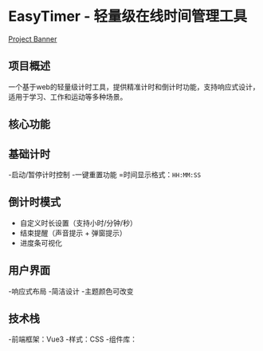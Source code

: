 # EasyTimer - 轻量级在线时间管理工具

[Project Banner](https://via.placeholder.com/800x200?text=EasyTimer+Demo)

## 项目概述
一个基于web的轻量级计时工具，提供精准计时和倒计时功能，支持响应式设计，适用于学习、工作和运动等多种场景。

## 核心功能

## 基础计时
-启动/暂停计时控制
-一键重置功能
=时间显示格式：`HH:MM:SS`

## 倒计时模式
- 自定义时长设置（支持小时/分钟/秒）
- 结束提醒（声音提示 + 弹窗提示）
- 进度条可视化

## 用户界面
-响应式布局
-简洁设计
-主题颜色可改变

## 技术栈
-前端框架：Vue3
-样式：CSS
-组件库：

